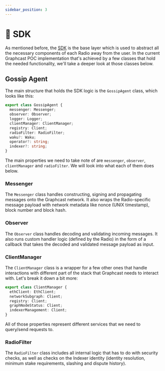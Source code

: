 ```yaml
---
sidebar_position: 3
---
```


# 🧰 SDK

As mentioned before, the [SDK](https://www.npmjs.com/package/@graphops/graphcast) is the base layer which is used to abstract all the necessary components of each Radio away from the
user. In the current Graphcast POC implementation that's achieved by a few classes that hold the needed functionality, we'll take
a deeper look at those classes below.

## Gossip Agent

The main structure that holds the SDK logic is the `GossipAgent` class, which looks like this:

```typescript
export class GossipAgent {
  messenger: Messenger;
  observer: Observer;
  logger: Logger;
  clientManager: ClientManager;
  registry: Client;
  radioFilter: RadioFilter;
  waku?: Waku;
  operator?: string;
  indexer?: string;
}
```

The main properties we need to take note of are `messenger`, `observer`, `clientManager` and `radioFilter`. We will look into what each of them does below.

### Messenger

The `Messenger` class handles constructing, signing and propagating messages onto the Graphcast network. It also wraps the Radio-specific message payload with network metadata like nonce (UNIX timestamp), block number and block hash.

### Observer

The `Observer` class handles decoding and validating incoming messages. It also runs custom handler logic (defined by the Radio) in the form of a callback that takes the decoded and validated message payload as input.

### ClientManager

The `ClientManager` class is a wrapper for a few other ones that handle interactions with different part of the stack that Graphcast needs to interact with. Let's break it down a bit more:

```typescript
export class ClientManager {
  ethClient: EthClient;
  networkSubgraph: Client;
  registry: Client;
  graphNodeStatus: Client;
  indexerManagement: Client;
}
```

All of those properties represent different services that we need to query/send requests to.

### RadioFilter

The `RadioFilter` class includes all internal logic that has to do with security checks, as well as checks on the Indexer identity (identity resolution, minimum stake requirements, slashing and dispute history).
